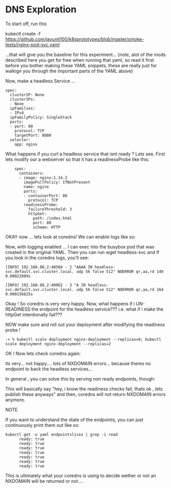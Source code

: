 # DNS Exploration

To start off, run this 

kubectl create -f https://github.com/jayunit100/k8sprototypes/blob/master/smoke-tests/nginx-pod-svc.yaml


...that will give you the baseline for this experiment... (note, alot of the mods described here you get for free when running that yaml, so read it first before you bother making these YAML snippets, these are really just for walkign you through the important parts of the YAML above)

Now, make a headless Service ... 

```
spec:
  clusterIP: None
  clusterIPs:
  - None
  ipFamilies:
  - IPv4
  ipFamilyPolicy: SingleStack
  ports:
  - port: 80
    protocol: TCP
    targetPort: 8080
  selector:
    app: nginx
```


What happens if you curl  a headless service that isnt ready ?  Lets see.  First lets modify our a webserver so that it  has a readinessProbe like this:
```
    spec:
      containers:
      - image: nginx:1.14.2
        imagePullPolicy: IfNotPresent
        name: nginx
        ports:
        - containerPort: 80
          protocol: TCP
        readinessProbe:
          failureThreshold: 3
          httpGet:
            path: /index.html
            port: 80
            scheme: HTTP
```


 OKAY now ... lets look at coredns!  We can enable logs like so:



Now, with logging enabled ... I can exec into the busybox pod that was created in the original YAML.  Then you can run 
wget headless-svc and if you look in the coredns logs, you'll see:  

```
[INFO] 192.168.88.2:40504 - 2 "AAAA IN headless-svc.default.svc.cluster.local. udp 56 false 512" NOERROR qr,aa,rd 149 0.00022089s

[INFO] 192.168.88.2:40062 - 3 "A IN headless-svc.default.svc.cluster.local. udp 56 false 512" NOERROR qr,aa,rd 164 0.000156625s
```

Okay !  So coredns is very very happy.  Now, what happens if i UN-READINESS the endpoint for the headless service???  i.e. what if i make the httpGet intentionally fail???





NOW make sure and roll out your deployment after modifying the readiness probe ! 
```
-> % kubectl scale deployment nginx-deployment --replicas=0; kubectl scale deployment nginx-deployment --replicas=2
```
OK ! Now lets check coredns again:

its very... not happy.... lots of NXDOMAIN errors...  because theres no endpoint to back the headless services...

In general , you can solve this by serving non ready endpoints, though:

This will basically say "hey, i know the readiness checks fail, thats ok , lets publish these anyways" and then, coredns will not return NXDOMAIN errors anymore.


NOTE

If you want to understand the state of the endpoints, you can just continuously print them out like so:
```
kubectl get -o yaml endpointslices | grep -i read                                                     
      ready: true
      ready: true
      ready: true
      ready: true
      ready: true
      ready: true
      ready: true
```

This is ultimately what your coredns is using to decide wether or not an NXDOMAIN will be returned or not....
